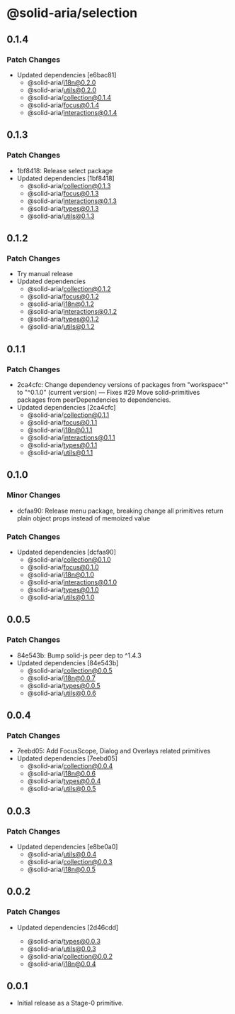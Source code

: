 # @solid-aria/selection

## 0.1.4

### Patch Changes

- Updated dependencies [e6bac81]
  - @solid-aria/i18n@0.2.0
  - @solid-aria/utils@0.2.0
  - @solid-aria/collection@0.1.4
  - @solid-aria/focus@0.1.4
  - @solid-aria/interactions@0.1.4

## 0.1.3

### Patch Changes

- 1bf8418: Release select package
- Updated dependencies [1bf8418]
  - @solid-aria/collection@0.1.3
  - @solid-aria/focus@0.1.3
  - @solid-aria/interactions@0.1.3
  - @solid-aria/types@0.1.3
  - @solid-aria/utils@0.1.3

## 0.1.2

### Patch Changes

- Try manual release
- Updated dependencies
  - @solid-aria/collection@0.1.2
  - @solid-aria/focus@0.1.2
  - @solid-aria/i18n@0.1.2
  - @solid-aria/interactions@0.1.2
  - @solid-aria/types@0.1.2
  - @solid-aria/utils@0.1.2

## 0.1.1

### Patch Changes

- 2ca4cfc: Change dependency versions of packages from "workspace^" to "^0.1.0" (current version) — Fixes #29
  Move solid-primitives packages from peerDependencies to dependencies.
- Updated dependencies [2ca4cfc]
  - @solid-aria/collection@0.1.1
  - @solid-aria/focus@0.1.1
  - @solid-aria/i18n@0.1.1
  - @solid-aria/interactions@0.1.1
  - @solid-aria/types@0.1.1
  - @solid-aria/utils@0.1.1

## 0.1.0

### Minor Changes

- dcfaa90: Release menu package, breaking change all primitives return plain object props instead of memoized value

### Patch Changes

- Updated dependencies [dcfaa90]
  - @solid-aria/collection@0.1.0
  - @solid-aria/focus@0.1.0
  - @solid-aria/i18n@0.1.0
  - @solid-aria/interactions@0.1.0
  - @solid-aria/types@0.1.0
  - @solid-aria/utils@0.1.0

## 0.0.5

### Patch Changes

- 84e543b: Bump solid-js peer dep to ^1.4.3
- Updated dependencies [84e543b]
  - @solid-aria/collection@0.0.5
  - @solid-aria/i18n@0.0.7
  - @solid-aria/types@0.0.5
  - @solid-aria/utils@0.0.6

## 0.0.4

### Patch Changes

- 7eebd05: Add FocusScope, Dialog and Overlays related primitives
- Updated dependencies [7eebd05]
  - @solid-aria/collection@0.0.4
  - @solid-aria/i18n@0.0.6
  - @solid-aria/types@0.0.4
  - @solid-aria/utils@0.0.5

## 0.0.3

### Patch Changes

- Updated dependencies [e8be0a0]
  - @solid-aria/utils@0.0.4
  - @solid-aria/collection@0.0.3
  - @solid-aria/i18n@0.0.5

## 0.0.2

### Patch Changes

- Updated dependencies [2d46cdd]

  - @solid-aria/types@0.0.3
  - @solid-aria/utils@0.0.3
  - @solid-aria/collection@0.0.2
  - @solid-aria/i18n@0.0.4

## 0.0.1

- Initial release as a Stage-0 primitive.
